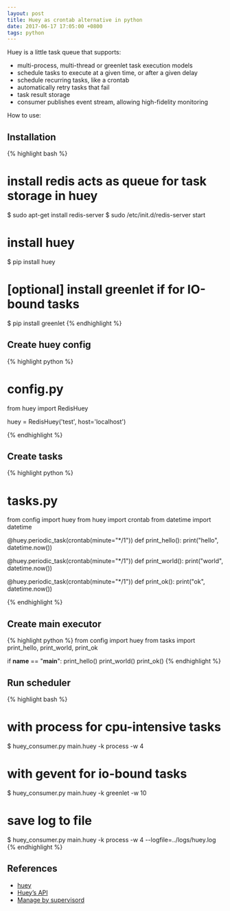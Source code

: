 ```yaml
---
layout: post
title: Huey as crontab alternative in python
date: 2017-06-17 17:05:00 +0800
tags: python
---
```


Huey is a little task queue that supports:  
- multi-process, multi-thread or greenlet task execution models
- schedule tasks to execute at a given time, or after a given delay
- schedule recurring tasks, like a crontab
- automatically retry tasks that fail
- task result storage
- consumer publishes event stream, allowing high-fidelity monitoring

How to use:

## Installation
{% highlight bash %}
# install redis acts as queue for task storage in huey
$ sudo apt-get install redis-server
$ sudo /etc/init.d/redis-server start

# install huey
$ pip install huey

# [optional] install greenlet if for IO-bound tasks
$ pip install greenlet
{% endhighlight %}

## Create huey config
{% highlight python %}
# config.py
from huey import RedisHuey

huey = RedisHuey('test', host='localhost')

{% endhighlight %}

## Create tasks
{% highlight python %}
# tasks.py
from config import huey
from huey import crontab
from datetime import datetime

@huey.periodic_task(crontab(minute="*/1"))
def print_hello():
    print("hello", datetime.now())


@huey.periodic_task(crontab(minute="*/1"))
def print_world():
    print("world", datetime.now())

@huey.periodic_task(crontab(minute="*/1"))
def print_ok():
    print("ok", datetime.now())

{% endhighlight %}

## Create main executor
{% highlight python %}
from config import huey
from tasks import print_hello, print_world, print_ok


if __name__ == "__main__":
    print_hello()
    print_world()
    print_ok()
{% endhighlight %}

## Run scheduler
{% highlight bash %}
# with process for cpu-intensive tasks
$ huey_consumer.py main.huey -k process -w 4

# with gevent for io-bound tasks
$ huey_consumer.py main.huey -k greenlet -w 10

# save log to file
$ huey_consumer.py main.huey -k process -w 4 --logfile=../logs/huey.log
{% endhighlight %}

## References
- [huey](https://huey.readthedocs.io/en/latest/index.html)
- [Huey’s API](https://huey.readthedocs.io/en/latest/api.html)
- [Manage by supervisord](https://github.com/coleifer/huey/issues/88)


